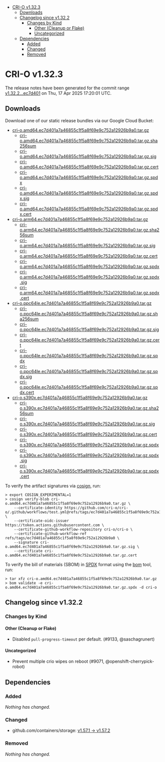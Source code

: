 - [CRI-O v1.32.3](#cri-o-v1323)
  - [Downloads](#downloads)
  - [Changelog since v1.32.2](#changelog-since-v1322)
    - [Changes by Kind](#changes-by-kind)
      - [Other (Cleanup or Flake)](#other-cleanup-or-flake)
      - [Uncategorized](#uncategorized)
  - [Dependencies](#dependencies)
    - [Added](#added)
    - [Changed](#changed)
    - [Removed](#removed)

# CRI-O v1.32.3

The release notes have been generated for the commit range
[v1.32.2...ec7d401](https://github.com/cri-o/cri-o/compare/v1.32.2...v1.32.3) on Thu, 17 Apr 2025 17:20:01 UTC.

## Downloads

Download one of our static release bundles via our Google Cloud Bucket:

- [cri-o.amd64.ec7d401a7a46855c1f5a8f69e9c752a12926b9a0.tar.gz](https://storage.googleapis.com/cri-o/artifacts/cri-o.amd64.ec7d401a7a46855c1f5a8f69e9c752a12926b9a0.tar.gz)
  - [cri-o.amd64.ec7d401a7a46855c1f5a8f69e9c752a12926b9a0.tar.gz.sha256sum](https://storage.googleapis.com/cri-o/artifacts/cri-o.amd64.ec7d401a7a46855c1f5a8f69e9c752a12926b9a0.tar.gz.sha256sum)
  - [cri-o.amd64.ec7d401a7a46855c1f5a8f69e9c752a12926b9a0.tar.gz.sig](https://storage.googleapis.com/cri-o/artifacts/cri-o.amd64.ec7d401a7a46855c1f5a8f69e9c752a12926b9a0.tar.gz.sig)
  - [cri-o.amd64.ec7d401a7a46855c1f5a8f69e9c752a12926b9a0.tar.gz.cert](https://storage.googleapis.com/cri-o/artifacts/cri-o.amd64.ec7d401a7a46855c1f5a8f69e9c752a12926b9a0.tar.gz.cert)
  - [cri-o.amd64.ec7d401a7a46855c1f5a8f69e9c752a12926b9a0.tar.gz.spdx](https://storage.googleapis.com/cri-o/artifacts/cri-o.amd64.ec7d401a7a46855c1f5a8f69e9c752a12926b9a0.tar.gz.spdx)
  - [cri-o.amd64.ec7d401a7a46855c1f5a8f69e9c752a12926b9a0.tar.gz.spdx.sig](https://storage.googleapis.com/cri-o/artifacts/cri-o.amd64.ec7d401a7a46855c1f5a8f69e9c752a12926b9a0.tar.gz.spdx.sig)
  - [cri-o.amd64.ec7d401a7a46855c1f5a8f69e9c752a12926b9a0.tar.gz.spdx.cert](https://storage.googleapis.com/cri-o/artifacts/cri-o.amd64.ec7d401a7a46855c1f5a8f69e9c752a12926b9a0.tar.gz.spdx.cert)
- [cri-o.arm64.ec7d401a7a46855c1f5a8f69e9c752a12926b9a0.tar.gz](https://storage.googleapis.com/cri-o/artifacts/cri-o.arm64.ec7d401a7a46855c1f5a8f69e9c752a12926b9a0.tar.gz)
  - [cri-o.arm64.ec7d401a7a46855c1f5a8f69e9c752a12926b9a0.tar.gz.sha256sum](https://storage.googleapis.com/cri-o/artifacts/cri-o.arm64.ec7d401a7a46855c1f5a8f69e9c752a12926b9a0.tar.gz.sha256sum)
  - [cri-o.arm64.ec7d401a7a46855c1f5a8f69e9c752a12926b9a0.tar.gz.sig](https://storage.googleapis.com/cri-o/artifacts/cri-o.arm64.ec7d401a7a46855c1f5a8f69e9c752a12926b9a0.tar.gz.sig)
  - [cri-o.arm64.ec7d401a7a46855c1f5a8f69e9c752a12926b9a0.tar.gz.cert](https://storage.googleapis.com/cri-o/artifacts/cri-o.arm64.ec7d401a7a46855c1f5a8f69e9c752a12926b9a0.tar.gz.cert)
  - [cri-o.arm64.ec7d401a7a46855c1f5a8f69e9c752a12926b9a0.tar.gz.spdx](https://storage.googleapis.com/cri-o/artifacts/cri-o.arm64.ec7d401a7a46855c1f5a8f69e9c752a12926b9a0.tar.gz.spdx)
  - [cri-o.arm64.ec7d401a7a46855c1f5a8f69e9c752a12926b9a0.tar.gz.spdx.sig](https://storage.googleapis.com/cri-o/artifacts/cri-o.arm64.ec7d401a7a46855c1f5a8f69e9c752a12926b9a0.tar.gz.spdx.sig)
  - [cri-o.arm64.ec7d401a7a46855c1f5a8f69e9c752a12926b9a0.tar.gz.spdx.cert](https://storage.googleapis.com/cri-o/artifacts/cri-o.arm64.ec7d401a7a46855c1f5a8f69e9c752a12926b9a0.tar.gz.spdx.cert)
- [cri-o.ppc64le.ec7d401a7a46855c1f5a8f69e9c752a12926b9a0.tar.gz](https://storage.googleapis.com/cri-o/artifacts/cri-o.ppc64le.ec7d401a7a46855c1f5a8f69e9c752a12926b9a0.tar.gz)
  - [cri-o.ppc64le.ec7d401a7a46855c1f5a8f69e9c752a12926b9a0.tar.gz.sha256sum](https://storage.googleapis.com/cri-o/artifacts/cri-o.ppc64le.ec7d401a7a46855c1f5a8f69e9c752a12926b9a0.tar.gz.sha256sum)
  - [cri-o.ppc64le.ec7d401a7a46855c1f5a8f69e9c752a12926b9a0.tar.gz.sig](https://storage.googleapis.com/cri-o/artifacts/cri-o.ppc64le.ec7d401a7a46855c1f5a8f69e9c752a12926b9a0.tar.gz.sig)
  - [cri-o.ppc64le.ec7d401a7a46855c1f5a8f69e9c752a12926b9a0.tar.gz.cert](https://storage.googleapis.com/cri-o/artifacts/cri-o.ppc64le.ec7d401a7a46855c1f5a8f69e9c752a12926b9a0.tar.gz.cert)
  - [cri-o.ppc64le.ec7d401a7a46855c1f5a8f69e9c752a12926b9a0.tar.gz.spdx](https://storage.googleapis.com/cri-o/artifacts/cri-o.ppc64le.ec7d401a7a46855c1f5a8f69e9c752a12926b9a0.tar.gz.spdx)
  - [cri-o.ppc64le.ec7d401a7a46855c1f5a8f69e9c752a12926b9a0.tar.gz.spdx.sig](https://storage.googleapis.com/cri-o/artifacts/cri-o.ppc64le.ec7d401a7a46855c1f5a8f69e9c752a12926b9a0.tar.gz.spdx.sig)
  - [cri-o.ppc64le.ec7d401a7a46855c1f5a8f69e9c752a12926b9a0.tar.gz.spdx.cert](https://storage.googleapis.com/cri-o/artifacts/cri-o.ppc64le.ec7d401a7a46855c1f5a8f69e9c752a12926b9a0.tar.gz.spdx.cert)
- [cri-o.s390x.ec7d401a7a46855c1f5a8f69e9c752a12926b9a0.tar.gz](https://storage.googleapis.com/cri-o/artifacts/cri-o.s390x.ec7d401a7a46855c1f5a8f69e9c752a12926b9a0.tar.gz)
  - [cri-o.s390x.ec7d401a7a46855c1f5a8f69e9c752a12926b9a0.tar.gz.sha256sum](https://storage.googleapis.com/cri-o/artifacts/cri-o.s390x.ec7d401a7a46855c1f5a8f69e9c752a12926b9a0.tar.gz.sha256sum)
  - [cri-o.s390x.ec7d401a7a46855c1f5a8f69e9c752a12926b9a0.tar.gz.sig](https://storage.googleapis.com/cri-o/artifacts/cri-o.s390x.ec7d401a7a46855c1f5a8f69e9c752a12926b9a0.tar.gz.sig)
  - [cri-o.s390x.ec7d401a7a46855c1f5a8f69e9c752a12926b9a0.tar.gz.cert](https://storage.googleapis.com/cri-o/artifacts/cri-o.s390x.ec7d401a7a46855c1f5a8f69e9c752a12926b9a0.tar.gz.cert)
  - [cri-o.s390x.ec7d401a7a46855c1f5a8f69e9c752a12926b9a0.tar.gz.spdx](https://storage.googleapis.com/cri-o/artifacts/cri-o.s390x.ec7d401a7a46855c1f5a8f69e9c752a12926b9a0.tar.gz.spdx)
  - [cri-o.s390x.ec7d401a7a46855c1f5a8f69e9c752a12926b9a0.tar.gz.spdx.sig](https://storage.googleapis.com/cri-o/artifacts/cri-o.s390x.ec7d401a7a46855c1f5a8f69e9c752a12926b9a0.tar.gz.spdx.sig)
  - [cri-o.s390x.ec7d401a7a46855c1f5a8f69e9c752a12926b9a0.tar.gz.spdx.cert](https://storage.googleapis.com/cri-o/artifacts/cri-o.s390x.ec7d401a7a46855c1f5a8f69e9c752a12926b9a0.tar.gz.spdx.cert)

To verify the artifact signatures via [cosign](https://github.com/sigstore/cosign), run:

```console
> export COSIGN_EXPERIMENTAL=1
> cosign verify-blob cri-o.amd64.ec7d401a7a46855c1f5a8f69e9c752a12926b9a0.tar.gz \
    --certificate-identity https://github.com/cri-o/cri-o/.github/workflows/test.yml@refs/tags/ec7d401a7a46855c1f5a8f69e9c752a12926b9a0 \
    --certificate-oidc-issuer https://token.actions.githubusercontent.com \
    --certificate-github-workflow-repository cri-o/cri-o \
    --certificate-github-workflow-ref refs/tags/ec7d401a7a46855c1f5a8f69e9c752a12926b9a0 \
    --signature cri-o.amd64.ec7d401a7a46855c1f5a8f69e9c752a12926b9a0.tar.gz.sig \
    --certificate cri-o.amd64.ec7d401a7a46855c1f5a8f69e9c752a12926b9a0.tar.gz.cert
```

To verify the bill of materials (SBOM) in [SPDX](https://spdx.org) format using the [bom](https://sigs.k8s.io/bom) tool, run:

```console
> tar xfz cri-o.amd64.ec7d401a7a46855c1f5a8f69e9c752a12926b9a0.tar.gz
> bom validate -e cri-o.amd64.ec7d401a7a46855c1f5a8f69e9c752a12926b9a0.tar.gz.spdx -d cri-o
```

## Changelog since v1.32.2

### Changes by Kind

#### Other (Cleanup or Flake)
 - Disabled `pull-progress-timeout` per default. (#9133, @saschagrunert)

#### Uncategorized
 - Prevent multiple crio wipes on reboot (#9071, @openshift-cherrypick-robot)

## Dependencies

### Added
_Nothing has changed._

### Changed
- github.com/containers/storage: [v1.57.1 → v1.57.2](https://github.com/containers/storage/compare/v1.57.1...v1.57.2)

### Removed
_Nothing has changed._
